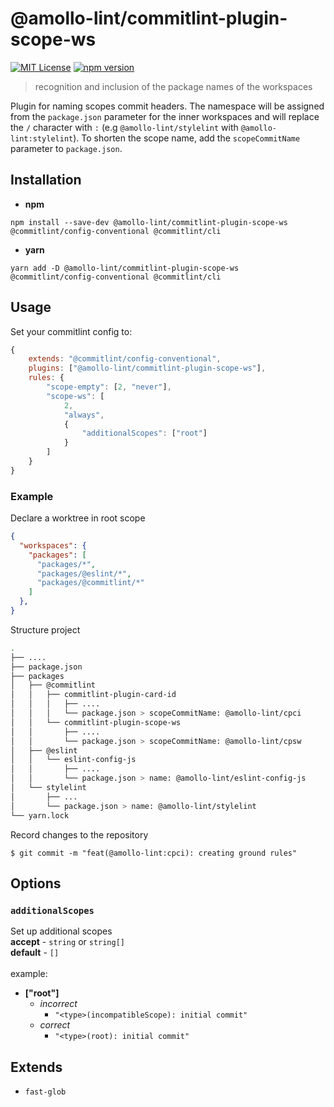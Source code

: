 # @amollo-lint/commitlint-plugin-scope-ws

[![MIT License][license-image]][LICENSE]
[![npm version][npm-img]][npm]

> recognition and inclusion of the package names of the workspaces

Plugin for naming scopes commit headers. The namespace will be assigned from the `package.json` parameter for the inner workspaces and will replace the `/` character with `:` (e.g `@amollo-lint/stylelint` with `@amollo-lint:stylelint`). To shorten the scope name, add the `scopeCommitName` parameter to `package.json`.

## Installation
- **npm**
```
npm install --save-dev @amollo-lint/commitlint-plugin-scope-ws @commitlint/config-conventional @commitlint/cli
```

- **yarn**
```
yarn add -D @amollo-lint/commitlint-plugin-scope-ws @commitlint/config-conventional @commitlint/cli
```

## Usage
Set your commitlint config to:
```js
{
    extends: "@commitlint/config-conventional",
    plugins: ["@amollo-lint/commitlint-plugin-scope-ws"],
    rules: {
        "scope-empty": [2, "never"],
        "scope-ws": [
            2,
            "always",
            {
                "additionalScopes": ["root"]
            }
        ]
    }
}
```

### Example
Declare a worktree in root scope
```json
{
  "workspaces": {
    "packages": [
      "packages/*",
      "packages/@eslint/*",
      "packages/@commitlint/*"
    ]
  },
}
```

Structure project
```bash
.
├── ....
├── package.json
├── packages
│   ├── @commitlint
│   │   ├── commitlint-plugin-card-id
│   │   │   ├── ....
│   │   │   └── package.json > scopeCommitName: @amollo-lint/cpci
│   │   └── commitlint-plugin-scope-ws
│   │       ├── ....
│   │       └── package.json > scopeCommitName: @amollo-lint/cpsw
│   ├── @eslint
│   │   └── eslint-config-js
│   │       ├── ....
│   │       └── package.json > name: @amollo-lint/eslint-config-js
│   └── stylelint
│       ├── ...
│       └── package.json > name: @amollo-lint/stylelint
└── yarn.lock
```

Record changes to the repository

```console
$ git commit -m "feat(@amollo-lint:cpci): creating ground rules"
```

## Options
### `additionalScopes`
Set up additional scopes<br/>
**accept** - `string` or `string[]` <br/>
**default** - `[]` <br/><br/>
example:
  - **["root"]**
    - *incorrect*
        - `"<type>(incompatibleScope): initial commit"`
    - *correct*
        - `"<type>(root): initial commit"`

## Extends
- `fast-glob`

[license-image]: https://img.shields.io/npm/l/format-message.svg
[LICENSE]: https://github.com/format-message/format-message/blob/master/LICENSE-MIT
[npm-img]: https://img.shields.io/npm/v/@amollo-lint/commitlint-plugin-scope-ws.svg?style=flat
[npm]: https://www.npmjs.com/package/@amollo-lint/commitlint-plugin-scope-ws

